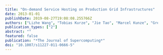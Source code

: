 ```yaml
---
title: "On-demand Service Hosting on Production Grid Infrastructures"
date: 2013-01-01
publishDate: 2019-08-27T19:08:08.255766Z
authors: ["Lizhe Wang", "Tobias Kurze", "Jie Tao", "Marcel Kunze", "Gregor von Laszewski"]
publication_types: ["2"]
abstract: ""
featured: false
publication: "*The Journal of Supercomputing*"
doi: "10.1007/s11227-011-0666-5"
---
```


